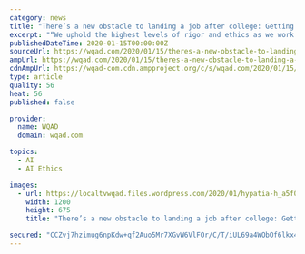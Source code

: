 ```yaml
---
category: news
title: "There’s a new obstacle to landing a job after college: Getting approved by AI"
excerpt: "“We uphold the highest levels of rigor and ethics as we work every day to increase fairness and objectivity in the hiring process,” the company said. To get a sense for what it’s actually like to be knowingly graded by a computer, I recently tried out a simulator that’s available online from Los Angeles-based startup Yobs, which uses ..."
publishedDateTime: 2020-01-15T00:00:00Z
sourceUrl: https://wqad.com/2020/01/15/theres-a-new-obstacle-to-landing-a-job-after-college-getting-approved-by-ai/
ampUrl: https://wqad.com/2020/01/15/theres-a-new-obstacle-to-landing-a-job-after-college-getting-approved-by-ai/amp/
cdnAmpUrl: https://wqad-com.cdn.ampproject.org/c/s/wqad.com/2020/01/15/theres-a-new-obstacle-to-landing-a-job-after-college-getting-approved-by-ai/amp/
type: article
quality: 56
heat: 56
published: false

provider:
  name: WQAD
  domain: wqad.com

topics:
  - AI
  - AI Ethics

images:
  - url: https://localtvwqad.files.wordpress.com/2020/01/hypatia-h_a5f0a9b9ff0284a5b072914e01a00a43-h_8138990c8bbed2ae45a7a08265e571b5.jpg?quality=85&strip=all&w=1200
    width: 1200
    height: 675
    title: "There’s a new obstacle to landing a job after college: Getting approved by AI"

secured: "CCZvj7hzimug6npKdw+qf2Auo5Mr7XGvW6VlFOr/C/T/iUL69a4WObOf6lkx4U2U4xv7iYCxLNrmBfF0iX6M44CW++V5FyjEgT3wK1k1cUUohw2wA1Aw9PaZAM8eStqTsnbBmnVV4VEtw6veRHoeTwbjBFH1msOMVJRi2fSJNwD8Pm+icbRVTVKQLmfCaPrJhX3QfcM/IOXwWNPAHCO0vbf1j0Tk1fX8lAzpbWYgHBz2aelR5hH/8aGzXkE8Pz17w6aanRZ03+IWKNJRKpclJsUJmlDl9/m33NNP2YM7IsY=;dtf3ARBsvsT8yT9TUmBPDg=="
---
```


